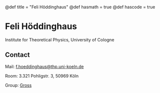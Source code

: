 @def title = "Feli Höddinghaus"
@def hasmath = true
@def hascode = true


# Feli Höddinghaus
Institute for Theoretical Physics, University of Cologne

## Contact
Mail: [f.hoeddinghaus@thp.uni-koeln.de](mailto:f.hoeddinghaus@thp.uni-koeln.de)

Room: 3.321 Pohligstr. 3, 50969 Köln

Group: [Gross](https://qi.uni-koeln.de)

